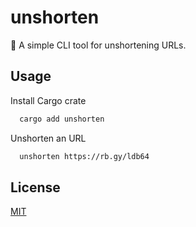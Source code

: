 # unshorten

🔗 A simple CLI tool for unshortening URLs.

## Usage

Install Cargo crate

```bash
  cargo add unshorten
```

Unshorten an URL

```bash
  unshorten https://rb.gy/ldb64
```

## License

[MIT](https://choosealicense.com/licenses/mit/)
